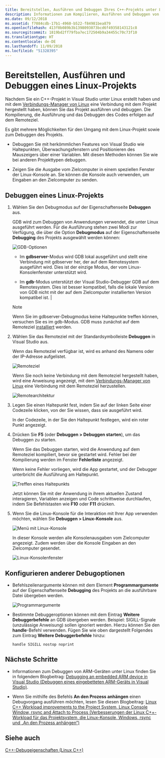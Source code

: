 ```yaml
---
title: Bereitstellen, Ausführen und Debuggen Ihres C++-Projekts unter Linux in Visual Studio
description: Informationen zum Kompilieren, Ausführen und Debuggen von Code auf dem Remoteziel in einem C++-Projekt unter Linux in Visual Studio.
ms.date: 09/12/2018
ms.assetid: f7084cdb-17b1-4960-b522-f84981bea879
ms.openlocfilehash: 413f0b089b3b1398093073bcd6f49358143121c8
ms.sourcegitcommit: 1819bd2ff79fba7ec172504b9a34455c70c73f10
ms.translationtype: HT
ms.contentlocale: de-DE
ms.lasthandoff: 11/09/2018
ms.locfileid: "51328395"
---
```

# <a name="deploy-run-and-debug-your-linux-project"></a>Bereitstellen, Ausführen und Debuggen eines Linux-Projekts

Nachdem Sie ein C++-Projekt in Visual Studio unter Linux erstellt haben und mit dem [Verbindungs-Manager von Linux](../linux/connect-to-your-remote-linux-computer.md) eine Verbindung mit dem Projekt hergestellt haben, können Sie das Projekt ausführen und debuggen. Die Kompilierung, die Ausführung und das Debuggen des Codes erfolgen auf dem Remoteziel.

Es gibt mehrere Möglichkeiten für den Umgang mit dem Linux-Projekt sowie zum Debuggen des Projekts.

- Debuggen Sie mit herkömmlichen Features von Visual Studio wie Haltepunkten, Überwachungsfenstern und Positionieren des Mauszeigers über einer Variablen. Mit diesen Methoden können Sie wie bei anderen Projekttypen debuggen.

- Zeigen Sie die Ausgabe vom Zielcomputer in einem speziellen Fenster der Linux-Konsole an. Sie können die Konsole auch verwenden, um Eingaben an den Zielcomputer zu senden.

## <a name="debug-your-linux-project"></a>Debuggen eines Linux-Projekts

1. Wählen Sie den Debugmodus auf der Eigenschaftenseite **Debuggen** aus.

   GDB wird zum Debuggen von Anwendungen verwendet, die unter Linux ausgeführt werden.  Für die Ausführung stehen zwei Modi zur Verfügung, die über die Option **Debugmodus** auf der Eigenschaftenseite **Debugging** des Projekts ausgewählt werden können:

   ![GDB-Optionen](media/settings_debugger.png)

   - Im **gdbserver**-Modus wird GDB lokal ausgeführt und stellt eine Verbindung mit gdbserver her, der auf dem Remotesystem ausgeführt wird.  Dies ist der einzige Modus, der vom Linux-Konsolenfenster unterstützt wird.

   - Im **gdb**-Modus unterstützt der Visual Studio-Debugger GDB auf dem Remotesystem. Dies ist besser kompatibel, falls die lokale Version von GDB nicht mit der auf dem Zielcomputer installierten Version kompatibel ist. |

   > [!NOTE]
   > Wenn Sie im gdbserver-Debugmodus keine Haltepunkte treffen können, versuchen Sie es im gdb-Modus. GDB muss zunächst auf dem Remoteziel [installiert](../linux/download-install-and-setup-the-linux-development-workload.md) werden.

1. Wählen Sie das Remoteziel mit der Standardsymbolleiste **Debuggen** in Visual Studio aus.

   Wenn das Remoteziel verfügbar ist, wird es anhand des Namens oder der IP-Adresse aufgelistet.

   ![Remoteziel](media/remote_target.png)

   Wenn Sie noch keine Verbindung mit dem Remoteziel hergestellt haben, wird eine Anweisung angezeigt, mit dem [Verbindungs-Manager von Linux](../linux/connect-to-your-remote-linux-computer.md) eine Verbindung mit dem Remoteziel herzustellen.

   ![Remotearchitektur](media/architecture.png)

1. Legen Sie einen Haltepunkt fest, indem Sie auf der linken Seite einer Codezeile klicken, von der Sie wissen, dass sie ausgeführt wird.

   In der Codezeile, in der Sie den Haltepunkt festlegen, wird ein roter Punkt angezeigt.

1. Drücken Sie **F5** (oder **Debuggen > Debuggen starten**), um das Debuggen zu starten.

   Wenn Sie das Debuggen starten, wird die Anwendung auf dem Remoteziel kompiliert, bevor sie gestartet wird. Fehler bei der Kompilierung werden im Fenster **Fehlerliste** angezeigt.

   Wenn keine Fehler vorliegen, wird die App gestartet, und der Debugger unterbricht die Ausführung am Haltepunkt.

   ![Treffen eines Haltepunkts](media/hit_breakpoint.png)

   Jetzt können Sie mit der Anwendung in ihrem aktuellen Zustand interagieren, Variablen anzeigen und Code schrittweise durchlaufen, indem Sie Befehlstasten wie **F10** oder **F11** drücken.

1. Wenn Sie die Linux-Konsole für die Interaktion mit Ihrer App verwenden möchten, wählen Sie **Debuggen > Linux-Konsole** aus.

   ![Menü mit Linux-Konsole](media/consolemenu.png)

   In dieser Konsole werden alle Konsolenausgaben vom Zielcomputer angezeigt. Zudem werden über die Konsole Eingaben an den Zielcomputer gesendet.

   ![Linux-Konsolenfenster](media/consolewindow.png)

## <a name="configure-other-debugging-options"></a>Konfigurieren anderer Debugoptionen

- Befehlszeilenargumente können mit dem Element **Programmargumente** auf der Eigenschaftenseite **Debugging** des Projekts an die ausführbare Datei übergeben werden.

   ![Programmargumente](media/settings_programarguments.png)

- Bestimmte Debuggeroptionen können mit dem Eintrag **Weitere Debuggerbefehle** an GDB übergeben werden.  Beispiel: SIGILL-Signale (unzulässige Anweisung) sollen ignoriert werden.  Hierzu können Sie den **handle**-Befehl verwenden.  Fügen Sie wie oben dargestellt Folgendes zum Eintrag **Weitere Debuggerbefehle** hinzu:

   `handle SIGILL nostop noprint`

## <a name="next-steps"></a>Nächste Schritte

- Informationen zum Debuggen von ARM-Geräten unter Linux finden Sie in folgendem Blogbeitrag: [Debugging an embedded ARM device in Visual Studio (Debuggen eines eingebetteten ARM-Geräts in Visual Studio)](https://blogs.msdn.microsoft.com/vcblog/2018/01/10/debugging-an-embedded-arm-device-in-visual-studio/).

- Wenn Sie mithilfe des Befehls **An den Prozess anhängen** einen Debugvorgang ausführen möchten, lesen Sie diesen Blogbeitrag: [Linux C++ Workload improvements to the Project System, Linux Console Window, rsync and Attach to Process (Verbesserungen der Linux C++-Workload für das Projektsystem, die Linux-Konsole, Windows, rsync und „An den Prozess anhängen“)](https://blogs.msdn.microsoft.com/vcblog/2018/03/13/linux-c-workload-improvements-to-the-project-system-linux-console-window-rsync-and-attach-to-process/)

## <a name="see-also"></a>Siehe auch

[C++-Debugeigenschaften (Linux C++)](../linux/prop-pages/debugging-linux.md)
